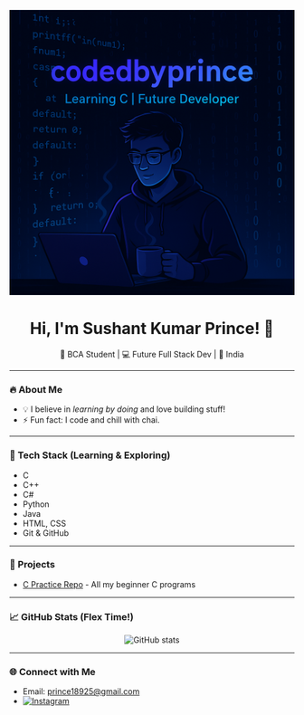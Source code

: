 ![Banner](https://raw.githubusercontent.com/codedbyprince/codedbyprince/2b86c9085c31c6c3ba54720dbf5c22b432e59742/file_0000000014e062309e35d44ec149d6ef_conversation_id=67f76992-5e0c-8000-9735-8bb3849d000c&message_id=e82550ea-c631-47e5-9412-8146b4630562.png)
<h1 align="center">Hi, I'm Sushant Kumar Prince! 👋</h1>
<p align="center">🚀 BCA Student | 💻 Future Full Stack Dev | 📍 India</p>

---

### 🔥 About Me
- 💡 I believe in *learning by doing* and love building stuff!
- ⚡ Fun fact: I code and chill with chai.

---

### 📌 Tech Stack (Learning & Exploring)
- C 
- C++
- C#
- Python
- Java
- HTML, CSS 
- Git & GitHub

---

### 🚀 Projects
- [C Practice Repo](https://github.com/codedbyprince/c-practice) - All my beginner C programs

---

### 📈 GitHub Stats (Flex Time!)
<p align="center">
  <img src="https://github-readme-stats.vercel.app/api?username=codedbyprince&show_icons=true&theme=tokyonight" alt="GitHub stats" />
</p>

---

### 🌐 Connect with Me
- Email: prince18925@gmail.com
- 
  [![Instagram](https://img.shields.io/badge/@priinc.e.07-E4405F?style=for-the-badge&logo=instagram&logoColor=white)](https://instagram.com/priinc.e.07)
